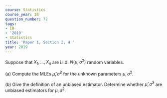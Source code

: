 ```yaml
---
course: Statistics
course_year: IB
question_number: 72
tags:
- IB
- '2019'
- Statistics
title: 'Paper 1, Section I, H '
year: 2019
---
```




Suppose that $X_{1}, \ldots, X_{n}$ are i.i.d. $N\left(\mu, \sigma^{2}\right)$ random variables.

(a) Compute the MLEs $\widehat{\mu}, \widehat{\sigma}^{2}$ for the unknown parameters $\mu, \sigma^{2}$.

(b) Give the definition of an unbiased estimator. Determine whether $\widehat{\mu}, \widehat{\sigma}^{2}$ are unbiased estimators for $\mu, \sigma^{2}$.